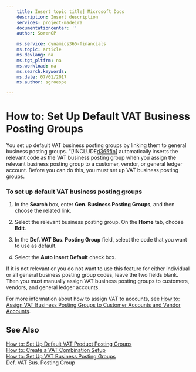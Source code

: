 ```yaml
---
    title: Insert topic title| Microsoft Docs
    description: Insert description
    services: project-madeira
    documentationcenter: ''
    author: SorenGP

    ms.service: dynamics365-financials
    ms.topic: article
    ms.devlang: na
    ms.tgt_pltfrm: na
    ms.workload: na
    ms.search.keywords:
    ms.date: 07/01/2017
    ms.author: sgroespe

---
```

# How to: Set Up Default VAT Business Posting Groups
You set up default VAT business posting groups by linking them to general business posting groups. "[!INCLUDE[d365fin](../../includes/d365fin_md.md)] automatically inserts the relevant code as the VAT business posting group when you assign the relevant business posting group to a customer, vendor, or general ledger account. Before you can do this, you must set up VAT business posting groups.  
  
### To set up default VAT business posting groups  
  
1.  In the **Search** box, enter **Gen. Business Posting Groups**, and then choose the related link.  
  
2.  Select the relevant business posting group. On the **Home** tab, choose **Edit**.  
  
3.  In the **Def. VAT Bus. Posting Group** field, select the code that you want to use as default.  
  
4.  Select the **Auto Insert Default** check box.  
  
 If it is not relevant or you do not want to use this feature for either individual or all general business posting group codes, leave the two fields blank. Then you must manually assign VAT business posting groups to customers, vendors, and general ledger accounts.  
  
 For more information about how to assign VAT to accounts, see [How to: Assign VAT Business Posting Groups to Customer Accounts and Vendor Accounts](../how-to-assign-vat-posting-groups-to-general-ledger-accounts.md).  
  
## See Also  
 [How to: Set Up Default VAT Product Posting Groups](../how-to-set-up-default-vat-product-posting-groups.md)   
 [How to: Create a VAT Combination Setup](../how-to-create-a-vat-combination-setup.md)   
 [How to: Set Up VAT Business Posting Groups](../how-to-set-up-vat-business-posting-groups.md)   
 Def. VAT Bus. Posting Group
